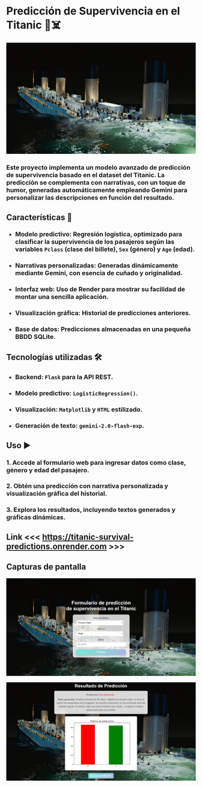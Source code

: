 # Predicción de Supervivencia en el Titanic 🚢☠️

![Titanic](static/titanic_fondo.jpeg)

### Este proyecto implementa un modelo avanzado de predicción de supervivencia basado en el dataset del Titanic. La predicción se complementa con narrativas, con un toque de humor, generadas automáticamente empleando **Gemini** para personalizar las descripciones en función del resultado.

## Características 🧮
- ### **Modelo predictivo**: Regresión logística, optimizado para clasificar la supervivencia de los pasajeros según las variables `Pclass` (clase del billete), `Sex` (género) y `Age` (edad).
- ### **Narrativas personalizadas**: Generadas dinámicamente mediante **Gemini**, con esencia de cuñado y originalidad.
- ### **Interfaz web**: Uso de **Render** para mostrar su facilidad de montar una sencilla aplicación.
- ### **Visualización gráfica**: Historial de predicciones anteriores.
- ### **Base de datos**: Predicciones almacenadas en una pequeña BBDD SQLite.

## Tecnologías utilizadas 🛠️
- ### **Backend**: `Flask` para la API REST.
- ### **Modelo predictivo**: `LogisticRegression()`.
- ### **Visualización**: `Matplotlib` y `HTML` estilizado.
- ### **Generación de texto**: `gemini-2.0-flash-exp`.

## Uso ▶️
### 1. Accede al formulario web para ingresar datos como clase, género y edad del pasajero.
### 2. Obtén una predicción con narrativa personalizada y visualización gráfica del historial.
### 3. Explora los resultados, incluyendo textos generados y gráficas dinámicas.

## **Link** <<< https://titanic-survival-predictions.onrender.com >>>

## Capturas de pantalla
![Titanic_home](static/titanic_fondo_home.png)

![Titanic_results](static/titanic_fondo_results.png)